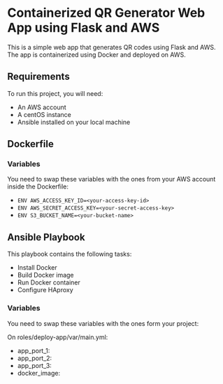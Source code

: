 # Containerized QR Generator Web App using Flask and AWS

This is a simple web app that generates QR codes using Flask and AWS. The app is containerized using Docker and deployed on AWS.

## Requirements

To run this project, you will need:
- An AWS account
- A centOS instance 
- Ansible installed on your local machine

## Dockerfile

### Variables
You need to swap these variables with the ones from your AWS account inside the Dockerfile:
- `ENV AWS_ACCESS_KEY_ID=<your-access-key-id>`
- `ENV AWS_SECRET_ACCESS_KEY=<your-secret-access-key>`
- `ENV S3_BUCKET_NAME=<your-bucket-name>`

## Ansible Playbook
This playbook contains the following tasks:
- Install Docker
- Build Docker image
- Run Docker container
- Configure HAproxy

### Variables
You need to swap these variables with the ones form your project:

On roles/deploy-app/var/main.yml:

- app_port_1: 
- app_port_2: 
- app_port_3: 
- docker_image: 


